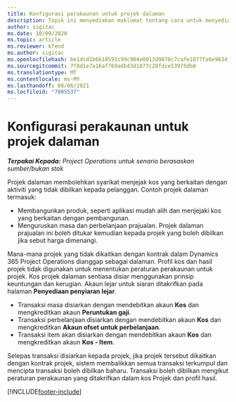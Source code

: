 ```yaml
---
title: Konfigurasi perakaunan untuk projek dalaman
description: Topik ini menyediakan maklumat tentang cara untuk menyediakan amalan perakaunan bagi projek dalaman dalamProject Operations.
author: sigitac
ms.date: 10/09/2020
ms.topic: article
ms.reviewer: kfend
ms.author: sigitac
ms.openlocfilehash: be1dcd1b6b18591c99c904e0013d9870c7cafe1077fa6e9634f2e9f495190848
ms.sourcegitcommit: 7f8d1e7a16af769adb43d1877c28fdce53975db8
ms.translationtype: MT
ms.contentlocale: ms-MY
ms.lasthandoff: 08/06/2021
ms.locfileid: "7005537"
---
```

# <a name="configure-accounting-for-internal-projects"></a>Konfigurasi perakaunan untuk projek dalaman

_**Terpakai Kepada:** Project Operations untuk senario berasaskan sumber/bukan stok_

Projek dalaman membolehkan syarikat menjejak kos yang berkaitan dengan aktiviti yang tidak dibilkan kepada pelanggan. Contoh projek dalaman termasuk:

- Membangunkan produk, seperti aplikasi mudah alih dan menjejaki kos yang berkaitan dengan pembangunan.
- Menguruskan masa dan perbelanjaan prajualan. Projek dalaman prajualan ini boleh ditukar kemudian kepada projek yang boleh dibilkan jika sebut harga dimenangi.

Mana-mana projek yang tidak dikaitkan dengan kontrak dalam Dynamics 365 Project Operations dianggap sebagai dalaman. Profil kos dan hasil projek tidak digunakan untuk menentukan peraturan perakaunan untuk projek. Kos projek dalaman sentiasa disiar menggunakan prinsip keuntungan dan kerugian. Akaun lejar untuk siaran ditakrifkan pada halaman **Penyediaan penyiaran lejar**.

- Transaksi masa disiarkan dengan mendebitkan akaun **Kos** dan mengkreditkan akaun **Peruntukan gaji**.
- Transaksi perbelanjaan disiarkan dengan mendebitkan akaun **Kos** dan mengkreditkan **Akaun ofset untuk perbelanjaan**.
- Transaksi item akan disiarkan dengan mendebitkan akaun **Kos** dan mengkreditkan akaun **Kos - Item**.

Selepas transaksi disiarkan kepada projek, jika projek tersebut dikaitkan dengan kontrak projek, sistem membalikkan semua transaksi terkumpul dan mencipta transaksi boleh dibilkan baharu. Transaksi boleh dibilkan mengikut peraturan perakaunan yang ditakrifkan dalam kos Projek dan profil hasil.




[!INCLUDE[footer-include](../includes/footer-banner.md)]
